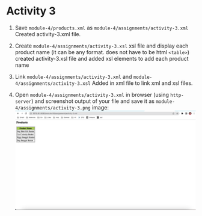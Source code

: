 # Activity 3

1. Save `module-4/products.xml` as `module-4/assignments/activity-3.xml`
Created activity-3.xml file.

2. Create `module-4/assignments/activity-3.xsl` xsl file and display each product name (it can be any format. does not have to be html `<table>`)
created activity-3.xsl file and added xsl elements to add each product name

3. Link `module-4/assignments/activity-3.xml` and `module-4/assignments/activity-3.xsl`
Added <?xml-stylesheet type="text/xsl" href="activity-3.xsl"?> in xml file to link xml and xsl files.

4. Open `module-4/assignments/activity-3.xml` in browser (using `http-server`) and screenshot output of your file and save it as `module-4/assignments/activity-3.png`
image: 
![image info](../assignments/activity-3.png) 